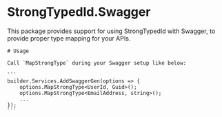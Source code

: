 # StrongTypedId.Swagger

This package provides support for using StrongTypedId with Swagger, to provide proper type mapping for your APIs.
~~~~
# Usage

Call `MapStrongType` during your Swagger setup like below:

```
builder.Services.AddSwaggerGen(options => {
    options.MapStrongType<UserId, Guid>();
    options.MapStrongType<EmailAddress, string>();
    ...
});
```